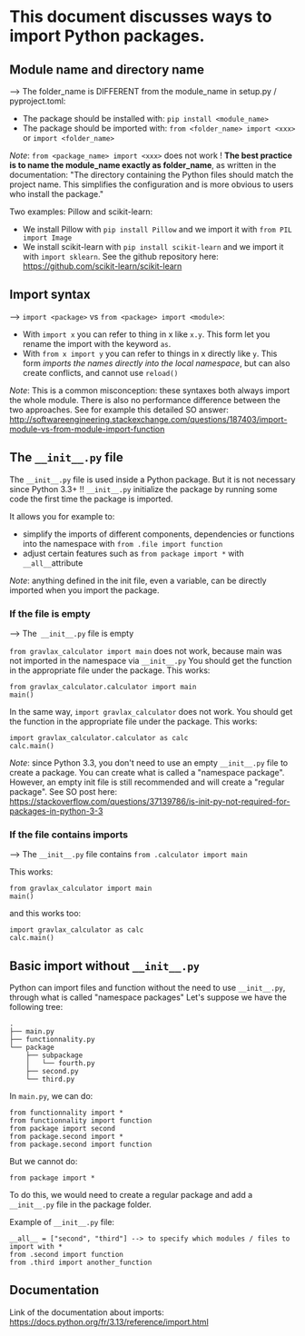# This document discusses ways to import Python packages.

## Module name and directory name

--> The folder_name is DIFFERENT from the module_name in setup.py / pyproject.toml:

- The package should be installed with: `pip install <module_name>`
- The package should be imported with:  `from <folder_name> import <xxx>` or `import <folder_name>`

*Note*: `from <package_name> import <xxx>` does not work !
**The best practice is to name the module_name exactly as folder_name**, as written in the documentation: "The directory containing the Python files should match the project name. This simplifies the configuration and is more obvious to users who install the package."

Two examples: Pillow and scikit-learn:
 - We install Pillow with `pip install Pillow` and we import it with `from PIL import Image`
 - We install scikit-learn with `pip install scikit-learn` and we import it with `import sklearn`. See the
 github repository here: https://github.com/scikit-learn/scikit-learn

 ## Import syntax

--> `import <package>` vs `from <package> import <module>`:
- With `import x` you can refer to thing in x like `x.y`. This form let you rename the import with the keyword `as`.
- With `from x import y` you can refer to things in x directly like `y`. This form *imports the names directly into the local namespace*, but can also create conflicts, and cannot use `reload()`

*Note*: This is a common misconception: these syntaxes both always import the whole module. There is also no performance difference between the two approaches. See for example this detailed SO answer: http://softwareengineering.stackexchange.com/questions/187403/import-module-vs-from-module-import-function

## The `__init__.py` file

The `__init__.py` file is used inside a Python package. But it is not necessary since Python 3.3+ !!
`__init__.py` initialize the package by running some code the first time the package is imported.

It allows you for example to:
- simplify the imports of different components, dependencies or functions into the namespace with `from .file import function`
- adjust certain features such as `from package import *` with `__all__`attribute

*Note*: anything defined in the init file, even a variable, can be directly imported when you import the package.

### If the file is empty

--> The` __init__.py` file is empty

`from gravlax_calculator import main` does not work, because
main was not imported in the namespace via `__init__.py`
You should get the function in the appropriate file under the package. This works:
```
from gravlax_calculator.calculator import main
main()
```

In the same way, `import gravlax_calculator` does not work.
You should get the function in the appropriate file under the package. This works:
```
import gravlax_calculator.calculator as calc
calc.main()
```

*Note*: since Python 3.3, you don't need to use an empty `__init__.py` file to create a package.
You can create what is called a "namespace package". However, an empty init file is still recommended and will create a "regular package". See SO post here: https://stackoverflow.com/questions/37139786/is-init-py-not-required-for-packages-in-python-3-3

### If the file contains imports

--> The `__init__.py` file contains `from .calculator import main`

This works:
```
from gravlax_calculator import main
main()
```
and this works too:
```
import gravlax_calculator as calc
calc.main()
```

## Basic import without `__init__.py`

Python can import files and function without the need to use `__init__.py`,
through what is called "namespace packages"
Let's suppose we have the following tree:

```
.
├── main.py
├── functionnality.py
└── package
    ├── subpackage
    │   └── fourth.py          
    ├── second.py
    └── third.py
```

In `main.py`, we can do:
```
from functionnality import *
from functionnality import function
from package import second
from package.second import *
from package.second import function
```
But we cannot do:
```
from package import *
```
To do this, we would need to create a regular package 
and add a `__init__.py` file in the package folder.

Example of `__init__.py` file:
```
__all__ = ["second", "third"] --> to specify which modules / files to import with *
from .second import function
from .third import another_function
```

## Documentation

Link of the documentation about imports: https://docs.python.org/fr/3.13/reference/import.html
